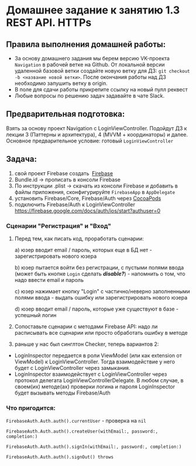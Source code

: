# Домашнее задание к занятию 1.3 	REST API. HTTPs

## Правила выполнения домашней работы:
* За основу домашнего задания мы берем версию VK-проекта `Navigation` в рабочей ветке на Github. 
От локальной версии удаленной базовой ветки создайте новую ветку для ДЗ: `git checkout -b <название новой ветки>`. 
После окончания работы над ДЗ необходимо запушить ветку в origin.
* В поле для сдачи работы прикрепите ссылку на новый пулл реквест
* Любые вопросы по решению задач задавайте в чате Slack.

## Предварительная подготовка:
Взять за основу проект Navigation с LoginViewController. 
Подойдут ДЗ к лекции 3 (Паттерны и архитектура), 4 (MVVM + координаторы) и далее. 
Основное предварительное условие: готовый `LoginViewController`

## Задача: 

1. свой проект Firebase создать  [Firebase](https://firebase.google.com/docs/ios/setup)
2. Bundle.id -> прописать в консоли Firebase 
3. По инструкции .plist -> скачать из консоли Firebase и добавить в файлы приложения, сконфигурируйте `FirebaseApp` в `AppDelegate` 
4. установить Firebase/Core, Firebase/Auth через [CocoaPods](https://cocoapods.org)
5. подключить Firebase/Auth к LoginViewController 
https://firebase.google.com/docs/auth/ios/start?authuser=0

### Сценарии "Регистрация" и "Вход" 

1. Перед тем, как писать код, проработать сценарии: 

   a) юзер вводит email / пароль, которых еще в БД нет - зарегистрировать нового юзера
   
   b) юзер пытается войти без регистрации, с пустыми полями ввода (может быть кнопке `Login` сделать ***disable?***) - напомнить о том, что надо ввести email и пароль
   
   c) юзер нажимает кнопку "Login" с частично/неверно заполненными полями ввода - выдать ошибку или зарегистрировать нового юзера
   
   d) юзер вводит email / пароль, которые уже существуют в базе - успешный логин
   
2. Сопоставьте сценарии с методами Firebase API: надо ли расписывать все сценарии или просто обработать ошибку в методе 

3. раньше у нас был синглтон Checker, теперь вариантов 2: 
- LoginInspector передается в роли ViewModel (или как extension от ViewModel) к LoginViewController. Тогда взаимодействие у него будет с LoginViewController через замыкания.
- LoginInspector взаимодействует с LoginViewController через протокол делегата LoginViewControllerDelegate. 
В любом случае, в своем(их) методе(ах) проверки логина и пароля LoginInspector будет вызывать методы Firebase/Auth

### Что пригодится: 

`FirebaseAuth.Auth.auth().currentUser` - проверка на `nil`

`FirebaseAuth.Auth.auth().createUser(withEmail:, password:, completion:)`

`FirebaseAuth.Auth.auth().signIn(withEmail:, password:, completion:)`

`FirebaseAuth.Auth.auth().signOut() throws`
